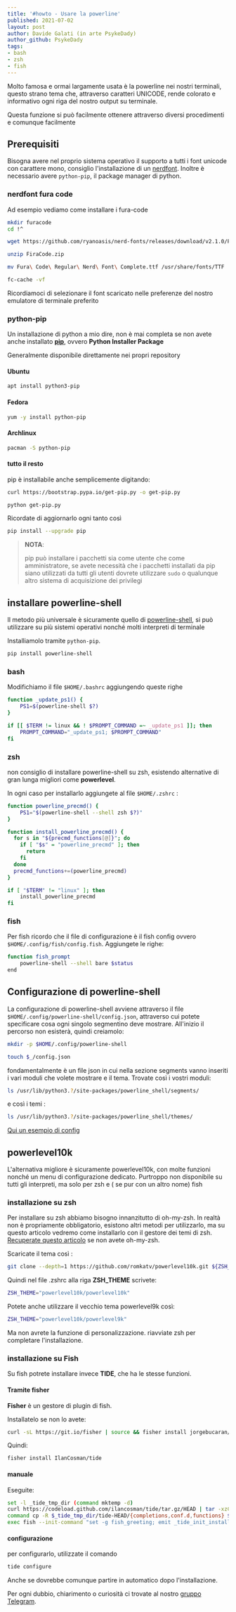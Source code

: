 ```yaml
---
title: '#howto - Usare la powerline' 
published: 2021-07-02 
layout: post 
author: Davide Galati (in arte PsykeDady)
author_github: PsykeDady 
tags: 
- bash 
- zsh
- fish
---
```




Molto famosa e ormai largamente usata è la powerline nei nostri terminali, questo strano tema che, attraverso caratteri UNICODE, rende colorato e informativo ogni riga del nostro output su terminale. 

Questa funzione si può facilmente ottenere attraverso diversi procedimenti e comunque facilmente



## Prerequisiti

Bisogna avere nel proprio sistema operativo il supporto a tutti i font unicode con carattere mono, consiglio l'installazione di un [nerdfont](https://www.nerdfonts.com). Inoltre è necessario avere `python-pip`, il package manager di python. 



### nerdfont fura code

Ad esempio vediamo come installare i fura-code 

```bash
mkdir furacode
cd !^

wget https://github.com/ryanoasis/nerd-fonts/releases/download/v2.1.0/FiraCode.zip 

unzip FiraCode.zip 

mv Fura\ Code\ Regular\ Nerd\ Font\ Complete.ttf /usr/share/fonts/TTF 

fc-cache -vf
```



Ricordiamoci di selezionare il font scaricato nelle preferenze del nostro emulatore di terminale preferito



### python-pip 

Un installazione di python a mio dire, non è mai completa se non avete anche installato **[pip](https://github.com/pypa/pip)**, ovvero **Python Installer Package**



Generalmente disponibile direttamente nei propri repository 



#### Ubuntu 

```bash
apt install python3-pip
```



#### Fedora 

```bash
yum -y install python-pip
```



#### Archlinux 

```bash
pacman -S python-pip
```



#### tutto il resto 

pip è installabile anche semplicemente digitando: 

```bash 
curl https://bootstrap.pypa.io/get-pip.py -o get-pip.py

python get-pip.py
```



Ricordate di aggiornarlo ogni tanto così

```bash
pip install --upgrade pip
```



> **NOTA**:
>
> pip può installare i pacchetti sia come utente che come amministratore, se avete necessità che i pacchetti installati da pip siano utilizzati da tutti gli utenti dovrete utilizzare `sudo` o qualunque altro sistema di acquisizione dei privilegi

## installare powerline-shell

Il metodo più universale è sicuramente quello di [powerline-shell](https://github.com/b-ryan/powerline-shell#bash), si può utilizzare su più sistemi operativi nonché molti interpreti di terminale

Installiamolo tramite `python-pip`.



```bash
pip install powerline-shell
```



### bash 

Modifichiamo il file `$HOME/.bashrc` aggiungendo queste righe



```bash
function _update_ps1() {
    PS1=$(powerline-shell $?)
}

if [[ $TERM != linux && ! $PROMPT_COMMAND =~ _update_ps1 ]]; then
    PROMPT_COMMAND="_update_ps1; $PROMPT_COMMAND"
fi
```



### zsh 

non consiglio di installare powerline-shell su zsh, esistendo alternative di gran lunga migliori come **powerlevel**. 

In ogni caso per installarlo aggiungete al file `$HOME/.zshrc` : 

```bash 
function powerline_precmd() {
    PS1="$(powerline-shell --shell zsh $?)"
}

function install_powerline_precmd() {
  for s in "${precmd_functions[@]}"; do
    if [ "$s" = "powerline_precmd" ]; then
      return
    fi
  done
  precmd_functions+=(powerline_precmd)
}

if [ "$TERM" != "linux" ]; then
    install_powerline_precmd
fi
```



### fish 

Per fish ricordo che il file di configurazione è il fish config ovvero `$HOME/.config/fish/config.fish`. Aggiungete le righe: 



```bash
function fish_prompt
    powerline-shell --shell bare $status
end
```





## Configurazione di powerline-shell

La configurazione di powerline-shell avviene attraverso il file `$HOME/.config/powerline-shell/config.json`, attraverso cui potete specificare cosa ogni singolo segmentino deve mostrare. 
All'inizio il percorso non esisterà, quindi creiamolo: 

```bash
mkdir -p $HOME/.config/powerline-shell

touch $_/config.json
```



fondamentalmente è un file json in cui nella sezione segments vanno inseriti i vari moduli che volete mostrare e il tema. 
Trovate così i vostri moduli: 

```bash
ls /usr/lib/python3.?/site-packages/powerline_shell/segments/
```



e così i temi : 

```bash
ls /usr/lib/python3.?/site-packages/powerline_shell/themes/
```



[Qui un esempio di config](https://github.com/b-ryan/dotfiles/blob/master/home/config/powerline-shell/config.json) 



## powerlevel10k

L'alternativa migliore è sicuramente powerlevel10k, con molte funzioni nonché un menu di configurazione dedicato. Purtroppo non disponibile su tutti gli interpreti, ma solo per zsh e ( se pur con un altro nome) fish



### installazione su zsh 

Per installare su zsh abbiamo bisogno innanzitutto di oh-my-zsh. In realtà non è propriamente obbligatorio, esistono altri metodi per utilizzarlo, ma su questo articolo vedremo come installarlo con il gestore dei temi di zsh. [Recuperate questo articolo](https://linuxhub.it/articles/howto-installare-e-configurare-oh-my-zsh/) se non avete oh-my-zsh.



Scaricate il tema così : 

```bash
git clone --depth=1 https://github.com/romkatv/powerlevel10k.git ${ZSH_CUSTOM:-$HOME/.oh-my-zsh/custom}/themes/powerlevel10k
```



Quindi nel file .zshrc alla riga **ZSH_THEME** scrivete: 

```bash
ZSH_THEME="powerlevel10k/powerlevel10k"
```



Potete anche utilizzare il vecchio tema powerlevel9k così: 

```bash
ZSH_THEME="powerlevel10k/powerlevel9k"
```

Ma non avrete la funzione di personalizzazione. 
riavviate zsh per completare l'installazione.



### installazione su Fish

Su fish potrete installare invece **TIDE**, che ha le stesse funzioni. 



#### Tramite fisher

**Fisher** è un gestore di plugin di fish. 

Installatelo se non lo avete: 

```bash
curl -sL https://git.io/fisher | source && fisher install jorgebucaran/fisher
```



Quindi: 

```bash
fisher install IlanCosman/tide
```

#### manuale

Eseguite: 

```bash
set -l _tide_tmp_dir (command mktemp -d)
curl https://codeload.github.com/ilancosman/tide/tar.gz/HEAD | tar -xzC $_tide_tmp_dir
command cp -R $_tide_tmp_dir/tide-HEAD/{completions,conf.d,functions} $__fish_config_dir
exec fish --init-command "set -g fish_greeting; emit _tide_init_install"
```

####  configurazione

per configurarlo, utilizzate il comando 

```bash
tide configure
```

Anche se dovrebbe comunque partire in automatico dopo l'installazione.



Per ogni dubbio, chiarimento o curiosità ci trovate al nostro [gruppo Telegram](https://t.me/linuxpeople).

